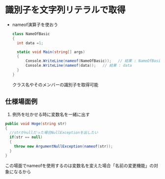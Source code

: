 # 識別子を文字列リテラルで取得

- nameof演算子を使おう

  ```c#
  class NameOfBasic
  {
  	int data =1;
  
  	static void Main(string[] args)
  	{
    	Console.WriteLine(nameof(NameOfBasic));   // 結果 : NameOfBasic
    	Console.WriteLine(nameof(data));   // 結果 : data
  	}
  }
  ```

  クラス名やそのメンバーの識別子を取得可能

## 仕様場面例

1. 例外を吐かせる時に変数名を一緒に出す

```c#
public void Hoge(string str)
{
  //strがnullだった場合NullExceptionを出したい
  if(str == null)
  {
    throw new ArgumentNullException(nameof(str));
  }
}
```

この場面でnameofを使用するのは変数名を変えた場合「名前の変更機能」の対象になるから

